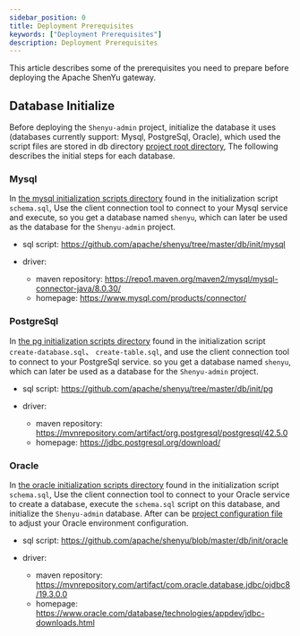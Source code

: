 ```yaml
---
sidebar_position: 0
title: Deployment Prerequisites
keywords: ["Deployment Prerequisites"]
description: Deployment Prerequisites
---
```


This article describes some of the prerequisites you need to prepare before deploying the Apache ShenYu gateway.

## Database Initialize

Before deploying the `Shenyu-admin` project, initialize the database it uses (databases currently support: Mysql, PostgreSql, Oracle), which used the script files are stored in db directory [project root directory](https://github.com/apache/shenyu/tree/master/db), The following describes the initial steps for each database.

### Mysql

In [the mysql initialization scripts directory](https://github.com/apache/shenyu/tree/master/db/init/mysql) found in the initialization script `schema.sql`, Use the client connection tool to connect to your Mysql service and execute, so you get a database named `shenyu`, which can later be used as the database for the `Shenyu-admin` project.

* sql script: https://github.com/apache/shenyu/tree/master/db/init/mysql

* driver:

  * maven repository: https://repo1.maven.org/maven2/mysql/mysql-connector-java/8.0.30/
  * homepage: https://www.mysql.com/products/connector/

### PostgreSql

In [the pg initialization scripts directory](https://github.com/apache/shenyu/tree/master/db/init/pg) found in the initialization script `create-database.sql`、 `create-table.sql`, and use the client connection tool to connect to your PostgreSql service. so you get a database named `shenyu`, which can later be used as a database for the `Shenyu-admin` project.

* sql script: https://github.com/apache/shenyu/tree/master/db/init/pg

* driver:

  * maven repository: https://mvnrepository.com/artifact/org.postgresql/postgresql/42.5.0
  * homepage: https://jdbc.postgresql.org/download/

### Oracle

In [the oracle initialization scripts directory](https://github.com/apache/shenyu/blob/master/db/init/oracle) found in the initialization script `schema.sql`, Use the client connection tool to connect to your Oracle service to create a database, execute the `schema.sql` script on this database, and initialize the `Shenyu-admin` database. After can be [project configuration file](https://github.com/apache/shenyu/blob/master/shenyu-admin/src/main/resources/application-oracle.yml) to adjust your Oracle environment configuration.

* sql script: https://github.com/apache/shenyu/blob/master/db/init/oracle

* driver:

  * maven repository: https://mvnrepository.com/artifact/com.oracle.database.jdbc/ojdbc8/19.3.0.0
  * homepage:  https://www.oracle.com/database/technologies/appdev/jdbc-downloads.html

